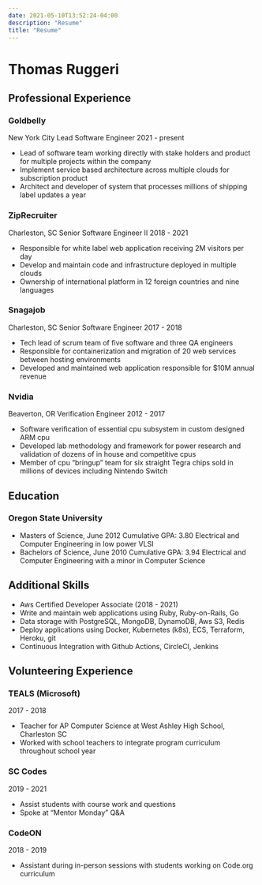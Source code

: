 ```yaml
---
date: 2021-05-10T13:52:24-04:00
description: "Resume"
title: "Resume"
---
```


# Thomas Ruggeri

## Professional Experience

### Goldbelly

New York City
Lead Software Engineer
2021 - present

* Lead of software team working directly with stake holders and product for multiple projects within the company
* Implement service based architecture across multiple clouds for subscription product
* Architect and developer of system that processes millions of shipping label updates a year

### ZipRecruiter

Charleston, SC
Senior Software Engineer II
2018 - 2021

* Responsible for white label web application receiving 2M visitors per day
* Develop and maintain code and infrastructure deployed in multiple clouds
* Ownership of international platform in 12 foreign countries and nine languages

### Snagajob

Charleston, SC
Senior Software Engineer
2017 - 2018

* Tech lead of scrum team of five software and three QA engineers
* Responsible for containerization and migration of 20 web services between hosting environments
* Developed and maintained web application responsible for $10M annual revenue

### Nvidia

Beaverton, OR
Verification Engineer
2012 - 2017

* Software verification of essential cpu subsystem in custom designed ARM cpu
* Developed lab methodology and framework for power research and validation of dozens of in house and competitive cpus
* Member of cpu “bringup” team for six straight Tegra chips sold in millions of devices including Nintendo Switch

## Education

### Oregon State University

* Masters of Science, June 2012
Cumulative GPA: 3.80
Electrical and Computer Engineering in low power VLSI
* Bachelors of Science, June 2010
Cumulative GPA: 3.94
Electrical and Computer Engineering with a minor in Computer Science

## Additional Skills

* Aws Certified Developer Associate (2018 - 2021)
* Write and maintain web applications using Ruby, Ruby-on-Rails, Go
* Data storage with PostgreSQL, MongoDB, DynamoDB, Aws S3, Redis
* Deploy applications using Docker, Kubernetes (k8s), ECS, Terraform, Heroku, git
* Continuous Integration with Github Actions, CircleCI, Jenkins

## Volunteering Experience

### TEALS (Microsoft)

2017 - 2018

* Teacher for AP Computer Science at West Ashley High School, Charleston SC
* Worked with school teachers to integrate program curriculum throughout school year

### SC Codes

2019 - 2021

* Assist students with course work and questions
* Spoke at “Mentor Monday” Q&A

### CodeON

2018 - 2019

* Assistant during in-person sessions with students working on Code.org curriculum
